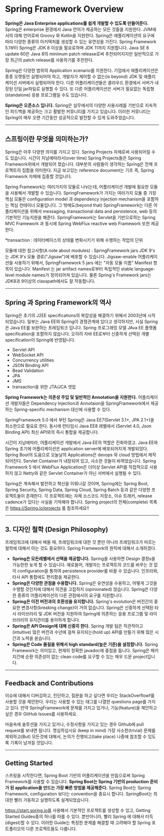 # Spring Framework Overview

**Spring은 Java Enterprise applications를 쉽게 개발할 수 있도록 만들어준다.** Spring은 enterprise 환경에서 Java 언어가 제공하는 모든 것들을 지원한다. JVM에서의 대체 언어로써 Groovy 와 Kotlin을 지원한다. Spring은 애플리케이션의 요구에 따라 다양한 종류의 아키텍처를 생성할 수 있는 유연성을 가진다. Spring Framework 5.1부터 Spring은 JDK 8 이상을 필요로하며 JDK 11까지 지원합니다. Java SE 8 update 60은 Java 8의 minimum patch release로써 추천되어지지만 일반적으로 가장 최근의 patch release를 사용하기를 추천한다.

Spring은 다양한 범위의 Application scenario를 지원한다. 기업에서 애플리케이션은 종종 오랫동안 실행되어야 하고, 개발자가 제어할 수 없는(is beyond) JDK 및 애플리케이션 서버에서 실행되어야 한다. 다른 어플리케이션들은 클라우드 환경에서 서버가 내장된 단일 jar파일로 실행할 수 있다. 또 다른 어플리케이션은 서버가 필요없는 독립형(standalone) 응용 프로그램일 수도 있습니다.

**Spring은 오픈소스 입니다.** Spring은 실무에서의 다양한 사용사례를 기반으로 지속적인 피드백을 제공하는 크고 활발한 커뮤니티를 가지고 있습니다. 이러한 커뮤니티는 Spring이 매우 오랜 기간동안 성공적으로 발전할 수 있게 도와주었습니다.

---

## 스프링이란 무엇을 의미하는가?

Spring은 아주 다양한 의미를 가지고 있다. Spring Projects 자체로써 사용되어질 수도 있습니다. 시간이 지남에따라서(over time) Spring Projects들은 Spring Framework위에서 개발되어 졌습니다. 대부분의 사람들이 생각하는 Spring은 전체 프로젝트의 집합을 의미한다. 지금 보고있는 reference document는 기초 즉, Spring Framework 자체에 집중할 것입니다.

Spring Framework는 여러가지의 모듈로 나뉘는데, 어플리케이션 개발에 필요한 모듈을 사용해서 개발할 수 있습니다.
SpringFramework가 가지는 여러가지 모듈 중 가장 핵심 모듈은 configuration model 과 dependency injection mechanism을 포함하는 핵심 컨테이너 모듈입니다. 그 밖에도(beyond that) SpringFramework는 다른 어플리케이션을 위해서 messaging, transactional data and persistence, web 등의 기본적인 기능지원을 해준다. SpringFramework는 Servlet을 기반으로하는 Spring MVC Framework 과 동시에 Spring WebFlux reactive web Framework 또한 제공한다.

*transaction : 데이터베이스의 상태를 변화시키기 위해 수행하는 작업의 단위

모듈에 대한 참고사항(A note about modules) : SpringFramework jars JDK 9's는 JDK 9's 모듈 경로("Jigsaw")에 배포할 수 있습니다. Jigsaw-enable 어플리케이션을 사용하기 위해서, SpringFramework 5 jars 에는 "자동 모듈 이름"  Manifest 항목이 있습니다. Manifest 는 jar artifact names로부터 독립적인 stable language-level module names가 정의되어져 있습니다. 물론 Spring's Framework jars는 JDK8과 9이상의 classpath에서도 잘 작동합니다.

---

## Spring 과 Spring Framework의 역사

Spring은 초기의 J2EE specifications의 복잡성을 해결하기 위해서 2003년에 시작되었습니다. 일부는 Java EE와 Spring이 경쟁관계에 있다고 생각하지만, 사실 Spring은 Java EE를 보완하는 프레임워크 입니다. Spring 프로그래밍 모델 JAva EE 플랫폼 specification을 포함하지 않습니다. 오히려 자바 EE로부터 신중하게 선택된 개별 specification이 Spring에 반영됩니다.

- Servlet API
- WebSocket API
- Concurrency utilities
- JSON Binding API
- Bead Validation
- JPA
- JMS
- transaction을 위한 JTA/JCA 셋업

**Spring Framework는 의존성 주입 및 일반적인 Annotation을 지원한다.** 어플리케이션 개발자들은 Dependency Injection과 Annotaion을 SpringFramework에서 제공하는 Spring-specific mechanism 대신에 사용할 수 있다.

SpringFramework 5.0 에서 부턴 Spring은 Java EE7(Servlet 3.1+, JPA 2.1+)을 최소한으로 필요로 한다. 동시에 런타임시 Java EE8 레벨에서 (Servlet 4.0, Json Binding API) 최신 API와의 즉시 통합을 제공합니다.

시간이 지남에따라, 어플리케이션 개발에서 Java EE의 역할은 진화하였고. Java EE와 Spring 초기에 어플리케이션은 application server에 배포되어지게 개발되었다. Spring Boot의 도움으로 오늘날의 Applications은 devops 와 cloud 방법에서 제작되어진다. Servlet Container가 내장되어 있고, 사소한 것들이 바뀌었습니다. Spring Framework 5 에서 WebFlux Application은 더이상 Servlet API를 직접적으로 사용하지 않고 Netty와 같은 Servlet Container가 아닌 서버에서 실행될 수 있다.

Spring은 계속해서 발전하고 혁신을 이뤄나갈 것이며, Spring에는 Spring Boot, Spring Security, Spring Data, Spring Cloud, Spring Batch 등과 같은 다양한 프로젝트들이 존재한다. 각 프로젝트에는 자체 소스코드 저장소, 이슈 트래커, release cadence가 있다는 사실을 기억해야 합니다. Spring project의 전체(complete) 목록은 https://Spring.io/projects 를 참조하세요!!

---

## 3. 디자인 철학 (Design Philosophy)

프레임워크에 대해서 배울 때, 프레임워크에 대한 것 뿐만 아니라 프레임워크가 따르는 철학에 대해서 아는 것도 중요하다.
Spring Framework의 원칙에 대해서 소개하겠다.

- **Spring은 모든레벨에서 선택을 제공합니다.** Spring을 사용하면 Design 결정s을 가능한한 늦게 할 수 있습니다. 예로들어,
   개발자는 프로젝트의 코드를 바꾸는 것 없이 configuration을 통하여 persistence provider를 바꿀 수 있습니다.
   인프라와, 타사 API 통합에도 편리함을 제공한다.
- **Spring은 다양한 관점을 수용합니다.** Spring은 유연성을 수용하고, 어떻게 그것을 수행할 것인지에 대해서 의견을 고집하지 (opinionated) 않습니다. Spring은 다양한 종류의 어플리케이션의 다른 관점에서의 요구를 지원합니다.
- **Spring은 이전 버전과의 호환성을 유지합니다.** Spring's evolution은 버전간의 중요한 변경사항(breaking change)이 거의 없습니다. Spring은 신중하게 선택된 타사 라이브러리 및 JDK 버전을 지원하여 Spring에 의존하는 응용 프로그램 및 라이브러리의 유지관리를 용이하게 합니다.
- **Spring은 API Design에 대해 신중히 한다.** Spring 개발 팀은 직관적이고(intuitive) 많은 버전과 수년에 걸쳐 유지되는(hold up) API를 만들기 위해 많은 시간과 노력을 쏟습니다.
- **Spring은 Code 품질을 위해서 high standard(높은 기준)을 설정합니다.** Spring Framework는 의미있고, 현재의 정확한 javadoc에 중점을 둡니다. Spring은 패키지간에 순환 의존성이 없는 clean code를 요구할 수 있는 매우 드문 project입니다.

---

## Feedback and Contributions

이슈에 대해서 디버깅하고, 진단하고, 질문을 하고 싶다면 우리는 StackOverflowf를 사용할 것을 제안한다. 우리는 사용할 수 있는 태그를 나열한 questions page를 가지고 있다. 만약 SpringFramework에 문제를 가지고 있거나, 기능(feature)을 제안하고 싶은 경우 GitHub Issues를 사용하세요.

마음속에 솔루션을 가지고 있거나, 수정사항을 가지고 있는 경우 Github에 pull request를 보내면 됩니다. 명심하십시요 (keep in mind)  가장 사소한(trivial) 문제를 제외하고(But) 모든것에 대해서, 논의가 진행되고(take place) 나중에 참조할 수 있도록 기록이 남겨질 것입니다.

---

## Getting Started

스프링을 시작한다면, Spring Boot 기반의 어플리케이션을 만듬으로써 Spring Framework를 사용할 수 있습니다. **Spring Boot는 Spring 기반의 production 준비가 된 application을 만드는 가장 빠른 방법을 제공해준다.** Spring Boot는 Spring Framework, configuration 보다는 convention을 중요시 합니다. SpringBoot는 최대한 빨리 가동하고 실행하도록 설계되었습니다.

https://start.spring.io를 사용해서 기본적인 프로젝트를 생성할 수 있고, Getting Started Guides중의 하나를 따를 수 있다.
뿐만아니라, 빨리 Spring 에 대해서 터득(digest)할 수 있다. 이러한 Guide는 특정한 문제를 해결할 때 고려해야 할 Spring 포트폴리오의 다른 프로젝트들도 다룹니다.



